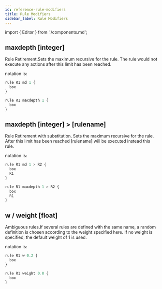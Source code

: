 ```yaml
---
id: reference-rule-modifiers
title: Rule Modifiers
sidebar_label: Rule Modifiers
---
```


import { Editor } from './components.md';

## maxdepth [integer]

Rule Retirement.Sets the maximum recursive for the rule. The rule would not execute any actions after this limit has been reached.

<Editor src="https://after12am.github.io/eisenscript-editor/#B/M1bQUqhWqFAwVKhVCDLk4ioqzUkFMhRyU4BC1VwKQMnk/Jz8IoWixLyU/FygqqT8Cq5aAA=="/>

notation is:

```jsx
rule R1 md 1 {
  box
}

rule R1 maxdepth 1 {
  box
}
```

## maxdepth [integer] > [rulename]

Rule Retirement with substitution. Sets the maximum recursive for the rule. After this limit has been reached [rulename] will be executed instead this rule.

<Editor src="https://after12am.github.io/eisenscript-editor/#B/CzLk4ioqzUlVCDJUyE1RMFSwUwgyUqjmUlCoVqgAcmsVkvIrwLzk/Jz8IoWixLyU/FygcJAhVy1MK0xDJVADRJlyWloaVG8tAA=="/>

notation is:

```jsx
rule R1 md 1 > R2 {
  box
  R1
}

rule R1 maxdepth 1 > R2 {
  box
  R1
}
```

## w / weight [float]

Ambiguous rules.If several rules are defined with the same name, a random definition is chosen according to the weight specified here. If no weight is specified, the default weight of 1 is used.

<Editor src="https://after12am.github.io/eisenscript-editor/#B/M1bQUqhWqFAwVKhVCDLk4ioqzUkFMhTKFQz0jBSquRQUkvIruGpRJSzAEtUKyfk5+UUKymlpaUDdYHUA"/>

notation is:

```jsx
rule R1 w 0.2 {
  box
}

rule R1 weight 0.8 {
  box
}
```
